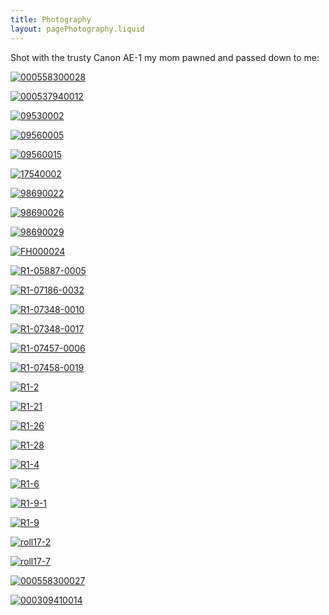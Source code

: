 ```yaml
---
title: Photography
layout: pagePhotography.liquid
---
```


Shot with the trusty Canon AE-1 my mom pawned and passed down to me:

[![000558300028](/images/000558300028.jpg)](/images/000558300028.jpg)

[![000537940012](/images/000537940012.jpg)](/images/000537940012.jpg)

[![09530002](/images/09530002.jpg)](/images/09530002.jpg)

[![09560005](/images/09560005.jpg)](/images/09560005.jpg)

[![09560015](/images/09560015.jpg)](/images/09560015.jpg)

[![17540002](/images/17540002.jpg)](/images/17540002.jpg)

[![98690022](/images/98690022.jpg)](/images/98690022.jpg)

[![98690026](/images/98690026.jpg)](/images/98690026.jpg)

[![98690029](/images/98690029.jpg)](/images/98690029.jpg)

[![FH000024](/images/FH000024.jpg)](/images/FH000024.jpg)

[![R1-05887-0005](/images/R1-05887-0005.jpg)](/images//R1-05887-0005.jpg)

[![R1-07186-0032](/images/R1-07186-0032.jpg)](/images//R1-07186-0032.jpg)

[![R1-07348-0010](/images/R1-07348-0010.jpg)](/images//R1-07348-0010.jpg)

[![R1-07348-0017](/images/R1-07348-0017.jpg)](/images//R1-07348-0017.jpg)

[![R1-07457-0006](/images/R1-07457-0006.jpg)](/images//R1-07457-0006.jpg)

[![R1-07458-0019](/images/R1-07458-0019.jpg)](/images//R1-07458-0019.jpg)

[![R1-2](/images/R1-2.jpg)](/images/R1-2.jpg)

[![R1-21](/images/R1-21.jpg)](/images/R1-21.jpg)

[![R1-26](/images/R1-26.jpg)](/images/R1-26.jpg)

[![R1-28](/images/R1-28.jpg)](/images/R1-28.jpg)

[![R1-4](/images/R1-4.jpg)](/images/R1-4.jpg)

[![R1-6](/images/R1-6.jpg)](/images/R1-6.jpg)

[![R1-9-1](/images/R1-9-1.jpg)](/images/R1-9-1.jpg)

[![R1-9](/images/R1-9.jpg)](/images/R1-9.jpg)

[![roll17-2](/images/roll17-2.jpg)](/images/roll17-2.jpg)

[![roll17-7](/images/roll17-7.jpg)](/images/roll17-7.jpg)

[![000558300027](/images/000558300027.jpg)](/images/000558300027.jpg)

[![000309410014](/images/000309410014.jpg)](/images/000309410014.jpg)
